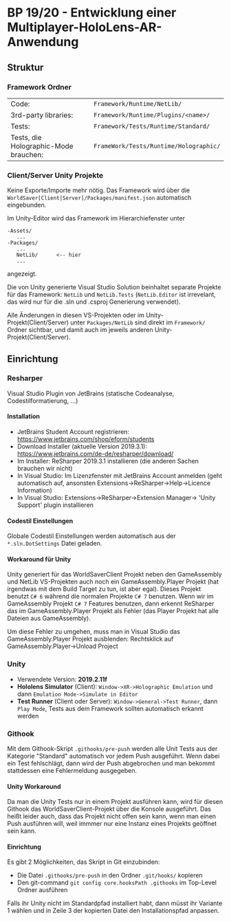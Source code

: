 # BP 19/20 - Entwicklung einer Multiplayer-HoloLens-AR-Anwendung

## Struktur
### Framework Ordner
|   |   |
|---|---|
| Code:                                 | ```Framework/Runtime/NetLib/```           |
| 3rd-party libraries:                  | ```Framework/Runtime/Plugins/<name>/```   |
| Tests:                                | ```Framework/Tests/Runtime/Standard/```   |
| Tests, die Holographic-Mode brauchen: | ```FrameWork/Tests/Runtime/Holographic/```|
   
### Client/Server Unity Projekte
Keine Exporte/Importe mehr nötig. Das Framework wird über die ```WorldSaver[Client|Server]/Packages/manifest.json``` automatisch eingebunden.

Im Unity-Editor wird das Framework im Hierarchiefenster unter 
```
-Assets/
   ...
-Packages/
   ...
   NetLib/      <-- hier
   ...
``` 
angezeigt.

Die von Unity generierte Visual Studio Solution beinhaltet separate Projekte für das Framework: ```NetLib``` und ```NetLib.Tests``` (```NetLib.Editor``` ist irrevelant, das wird nur für die .sln und .csproj Generierung verwendet). 

Alle Änderungen in diesen VS-Projekten oder im Unity-Projekt(Client/Server) unter ```Packages/NetLib``` sind direkt im ```Framework/``` Ordner sichtbar, und damit auch im jeweils anderen Unity-Projekt(Client/Server).

## Einrichtung
### Resharper
Visual Studio Plugin von JetBrains (statische Codeanalyse, Codestilformatierung, ...)

#### Installation
- JetBrains Student Account registrieren: https://www.jetbrains.com/shop/eform/students
- Download Installer (aktuelle Version 2019.3.1): https://www.jetbrains.com/de-de/resharper/download/
- Im Installer: ReSharper 2019.3.1 installieren (die anderen Sachen brauchen wir nicht)
- In Visual Studio: Im Lizenzfenster mit JetBrains Account anmelden (geht automatisch auf, ansonsten Extensions->ReSharper->Help->Licence Information)
- In Visual Studio: Extensions->ReSharper->Extension Manager-> 'Unity Support' plugin installieren

#### Codestil Einstellungen
Globale Codestil Einstellungen werden automatisch aus der ```*.sln.DotSettings``` Datei geladen.

#### Workaround für Unity
Unity generiert für das WorldSaverClient Projekt neben den GameAssembly und NetLib VS-Projekten auch noch ein GameAssembly.Player Projekt (hat irgendwas mit dem Build Target zu tun, ist aber egal). Dieses Projekt benutzt ```C# 6``` während die normalen Projekte ```C# 7``` benutzen. Wenn wir im GameAssembly Projekt ```C# 7``` Features benutzen, dann erkennt ReSharper das im GameAssembly.Player Projekt als Fehler (das Player Projekt hat alle Dateien aus GameAssembly). 

Um diese Fehler zu umgehen, muss man in Visual Studio das GameAssembly.Player Projekt ausblenden: Rechtsklick auf GameAssembly.Player->Unload Project

### Unity
- Verwendete Version: **2019.2.11f**
- **Hololens Simulator** (Client): ```Window->XR->Holographic Emulation``` und dann ```Emulation Mode->Simulate in Editor```
- **Test Runner** (Client oder Server): ```Window->General->Test Runner```, dann ```Play Mode```, Tests aus dem Framework sollten automatisch erkannt werden 

### Githook
Mit dem Githook-Skript ```.githooks/pre-push``` werden alle Unit Tests aus der Kategorie "Standard" automatisch vor jedem Push ausgeführt. Wenn dabei ein Test fehlschlägt, dann wird der Push abgebrochen und man bekommt stattdessen eine Fehlermeldung ausgegeben.

#### Unity Workaround
Da man die Unity Tests nur in einem Projekt ausführen kann, wird für diesen Githook das WorldSaverClient-Projekt über die Konsole ausgeführt. Das heißt leider auch, dass das Projekt nicht offen sein kann, wenn man einen Push ausführen will, weil immmer nur eine Instanz eines Projekts geöffnet sein kann.

#### Einrichtung
Es gibt 2 Möglichkeiten, das Skript in Git einzubinden:

- Die Datei ```.githooks/pre-push``` in den Ordner ```.git/hooks/``` kopieren
- Den git-command ```git config core.hooksPath .githooks``` im Top-Level Ordner ausführen

Falls ihr Unity nicht im Standardpfad installiert habt, dann müsst ihr Variante 1 wählen und in Zeile 3 der kopierten Datei den Installationspfad anpassen.
